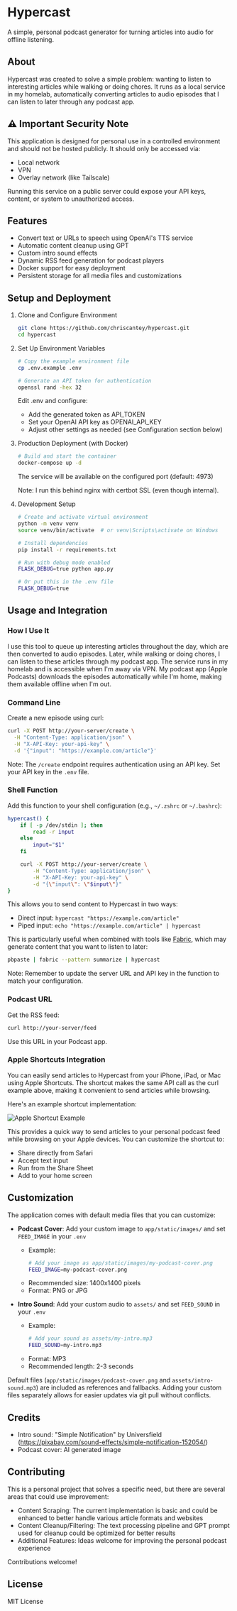 # Hypercast

A simple, personal podcast generator for turning articles into audio for offline listening.

## About

Hypercast was created to solve a simple problem: wanting to listen to interesting articles while walking or doing chores. It runs as a local service in my homelab, automatically converting articles to audio episodes that I can listen to later through any podcast app.

## ⚠️ Important Security Note

This application is designed for personal use in a controlled environment and should not be hosted publicly. It should only be accessed via:

- Local network
- VPN
- Overlay network (like Tailscale)

Running this service on a public server could expose your API keys, content, or system to unauthorized access.

## Features

- Convert text or URLs to speech using OpenAI's TTS service
- Automatic content cleanup using GPT
- Custom intro sound effects
- Dynamic RSS feed generation for podcast players
- Docker support for easy deployment
- Persistent storage for all media files and customizations

## Setup and Deployment

1. Clone and Configure Environment

   ```bash
   git clone https://github.com/chriscantey/hypercast.git
   cd hypercast
   ```

2. Set Up Environment Variables

   ```bash
   # Copy the example environment file
   cp .env.example .env

   # Generate an API token for authentication
   openssl rand -hex 32
   ```

   Edit .env and configure:

   - Add the generated token as API_TOKEN
   - Set your OpenAI API key as OPENAI_API_KEY
   - Adjust other settings as needed (see Configuration section below)

3. Production Deployment (with Docker)

   ```bash
   # Build and start the container
   docker-compose up -d
   ```

   The service will be available on the configured port (default: 4973)

   Note: I run this behind nginx with certbot SSL (even though internal).

4. Development Setup

   ```bash
   # Create and activate virtual environment
   python -m venv venv
   source venv/bin/activate  # or venv\Scripts\activate on Windows

   # Install dependencies
   pip install -r requirements.txt

   # Run with debug mode enabled
   FLASK_DEBUG=true python app.py

   # Or put this in the .env file
   FLASK_DEBUG=true
   ```

## Usage and Integration

### How I Use It

I use this tool to queue up interesting articles throughout the day, which are then converted to audio episodes. Later, while walking or doing chores, I can listen to these articles through my podcast app. The service runs in my homelab and is accessible when I'm away via VPN. My podcast app (Apple Podcasts) downloads the episodes automatically while I'm home, making them available offline when I'm out.

### Command Line

Create a new episode using curl:

```bash
curl -X POST http://your-server/create \
  -H "Content-Type: application/json" \
  -H "X-API-Key: your-api-key" \
  -d '{"input": "https://example.com/article"}'
```

Note: The `/create` endpoint requires authentication using an API key. Set your API key in the `.env` file.

### Shell Function

Add this function to your shell configuration (e.g., `~/.zshrc` or `~/.bashrc`):

```bash
hypercast() {
    if [ -p /dev/stdin ]; then
        read -r input
    else
        input="$1"
    fi

    curl -X POST http://your-server/create \
        -H "Content-Type: application/json" \
        -H "X-API-Key: your-api-key" \
        -d "{\"input\": \"$input\"}"
}
```

This allows you to send content to Hypercast in two ways:

- Direct input: `hypercast "https://example.com/article"`
- Piped input: `echo "https://example.com/article" | hypercast`

This is particularly useful when combined with tools like [Fabric](https://github.com/danielmiessler/fabric), which may generate content that you want to listen to later:

```bash
pbpaste | fabric --pattern summarize | hypercast
```

Note: Remember to update the server URL and API key in the function to match your configuration.

### Podcast URL

Get the RSS feed:

```bash
curl http://your-server/feed
```

Use this URL in your Podcast app.

### Apple Shortcuts Integration

You can easily send articles to Hypercast from your iPhone, iPad, or Mac using Apple Shortcuts. The shortcut makes the same API call as the curl example above, making it convenient to send articles while browsing.

Here's an example shortcut implementation:

![Apple Shortcut Example](assets/shortcut-example.png)

This provides a quick way to send articles to your personal podcast feed while browsing on your Apple devices. You can customize the shortcut to:

- Share directly from Safari
- Accept text input
- Run from the Share Sheet
- Add to your home screen

## Customization

The application comes with default media files that you can customize:

- **Podcast Cover**: Add your custom image to `app/static/images/` and set `FEED_IMAGE` in your `.env`

  - Example:
    ```bash
    # Add your image as app/static/images/my-podcast-cover.png
    FEED_IMAGE=my-podcast-cover.png
    ```
  - Recommended size: 1400x1400 pixels
  - Format: PNG or JPG

- **Intro Sound**: Add your custom audio to `assets/` and set `FEED_SOUND` in your `.env`
  - Example:
    ```bash
    # Add your sound as assets/my-intro.mp3
    FEED_SOUND=my-intro.mp3
    ```
  - Format: MP3
  - Recommended length: 2-3 seconds

Default files (`app/static/images/podcast-cover.png` and `assets/intro-sound.mp3`) are included as references and fallbacks. Adding your custom files separately allows for easier updates via git pull without conflicts.

## Credits

- Intro sound: "Simple Notification" by Universfield (https://pixabay.com/sound-effects/simple-notification-152054/)
- Podcast cover: AI generated image

## Contributing

This is a personal project that solves a specific need, but there are several areas that could use improvement:

- Content Scraping: The current implementation is basic and could be enhanced to better handle various article formats and websites
- Content Cleanup/Filtering: The text processing pipeline and GPT prompt used for cleanup could be optimized for better results
- Additional Features: Ideas welcome for improving the personal podcast experience

Contributions welcome!

## License

MIT License
